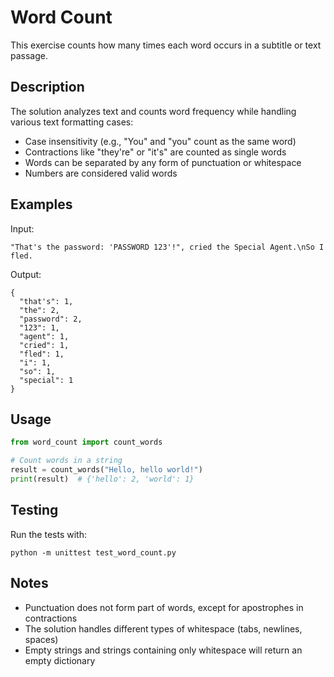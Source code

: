 # Word Count

This exercise counts how many times each word occurs in a subtitle or text passage.

## Description

The solution analyzes text and counts word frequency while handling various text formatting cases:

- Case insensitivity (e.g., "You" and "you" count as the same word)
- Contractions like "they're" or "it's" are counted as single words
- Words can be separated by any form of punctuation or whitespace
- Numbers are considered valid words

## Examples

Input:
```
"That's the password: 'PASSWORD 123'!", cried the Special Agent.\nSo I fled.
```

Output:
```
{
  "that's": 1,
  "the": 2,
  "password": 2,
  "123": 1,
  "agent": 1,
  "cried": 1,
  "fled": 1,
  "i": 1,
  "so": 1,
  "special": 1
}
```

## Usage

```python
from word_count import count_words

# Count words in a string
result = count_words("Hello, hello world!")
print(result)  # {'hello': 2, 'world': 1}
```

## Testing

Run the tests with:

```
python -m unittest test_word_count.py
```

## Notes

- Punctuation does not form part of words, except for apostrophes in contractions
- The solution handles different types of whitespace (tabs, newlines, spaces)
- Empty strings and strings containing only whitespace will return an empty dictionary
